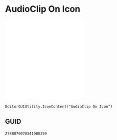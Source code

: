 # AudioClip On Icon
![](/img/AudioClip%20On%20Icon.png)

``` CSharp
EditorGUIUtility.IconContent("AudioClip On Icon")
```
## GUID
```
2788870070341080359
```
